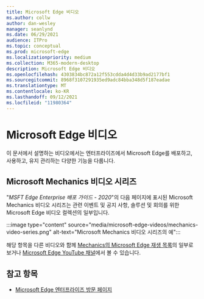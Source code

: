```yaml
---
title: Microsoft Edge 비디오
ms.author: collw
author: dan-wesley
manager: seanlynd
ms.date: 06/29/2021
audience: ITPro
ms.topic: conceptual
ms.prod: microsoft-edge
ms.localizationpriority: medium
ms.collection: M365-modern-desktop
description: Microsoft Edge 비디오
ms.openlocfilehash: 4303834bc872a12f553cdda4d4d33b9ad2177bf1
ms.sourcegitcommit: 8968f3107291935ed9adc84bba348d5f187eadae
ms.translationtype: MT
ms.contentlocale: ko-KR
ms.lasthandoff: 09/12/2021
ms.locfileid: "11980364"
---
```

# <a name="microsoft-edge-videos"></a>Microsoft Edge 비디오

이 문서에서 설명하는 비디오에서는 엔터프라이즈에서 Microsoft Edge를 배포하고, 사용하고, 유지 관리하는 다양한 기능을 다룹니다.

## <a name="the-microsoft-mechanics-video-series"></a>Microsoft Mechanics 비디오 시리즈

"*MSFT Edge Enterprise 배포 가이드 - 2020*"의 다음 페이지에 표시된 Microsoft Mechanics 비디오 시리즈는 관련 이벤트 및 공지 사항, 솔루션 및 회의를 위한 Microsoft Edge 비디오 컬렉션의 일부입니다.

:::image type="content" source="media/microsoft-edge-videos/mechanics-video-series.png" alt-text="Microsoft Mechanics 비디오 시리즈의 예":::

해당 항목을 다른 비디오와 함께 [Mechanics의 Microsoft Edge 재생 목록](https://www.youtube.com/playlist?list=PLXtHYVsvn_b-uXh1tMeYpT-0iD8tD3tFy)의 일부로 보거나 [Microsoft Edge YouTube 채널](https://www.youtube.com/channel/UCIGx7oT8p6-jUpOfg98yelA)에서 볼 수 있습니다. 

## <a name="see-also"></a>참고 항목

- [Microsoft Edge 엔터프라이즈 방문 페이지](https://aka.ms/EdgeEnterprise)